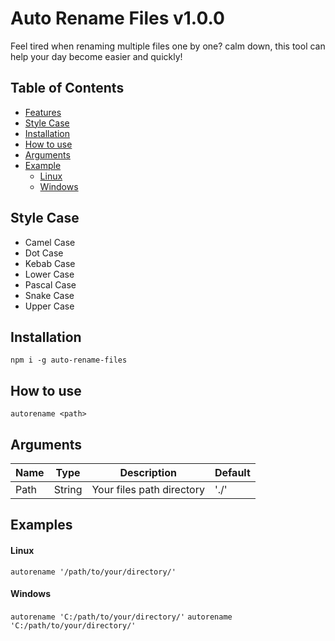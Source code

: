 # Auto Rename Files v1.0.0
Feel tired when renaming multiple files one by one? calm down, this tool can help your day become easier and quickly!

## Table of Contents
- [Features](#features)
- [Style Case](#style-case)
- [Installation](#installation)
- [How to use](#how-to-use)
- [Arguments](#arguments)
- [Example](#example)
  - [Linux](#linux)
  - [Windows](#windows)

## Style Case
- Camel Case
- Dot Case
- Kebab Case
- Lower Case
- Pascal Case
- Snake Case
- Upper Case

## Installation
`npm i -g auto-rename-files`

## How to use
`autorename <path>`

## Arguments
| Name | Type | Description | Default |
|------|------|-------------|---------|
| Path | String | Your files path directory | './' |

## Examples
#### Linux
`autorename '/path/to/your/directory/'`
#### Windows
`autorename 'C:/path/to/your/directory/'`
`autorename 'C:/path/to/your/directory/'`
